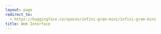 ```yaml
---
layout: page
redirect_to:
  - https://huggingface.co/spaces/infini-gram-mini/infini-gram-mini
title: Web Interface
---
```

